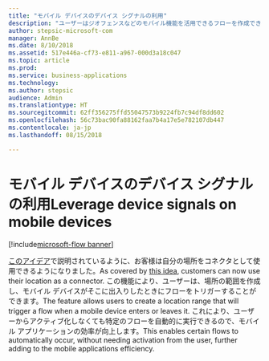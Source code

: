 ```yaml
---
title: "モバイル デバイスのデバイス シグナルの利用"
description: "ユーザーはジオフェンスなどのモバイル機能を活用できるフローを作成できます。"
author: stepsic-microsoft-com
manager: AnnBe
ms.date: 8/10/2018
ms.assetid: 517e446a-cf73-e811-a967-000d3a18c047
ms.topic: article
ms.prod: 
ms.service: business-applications
ms.technology: 
ms.author: stepsic
audience: Admin
ms.translationtype: HT
ms.sourcegitcommit: 62ff356275ffd55047573b9224fb7c94df8dd602
ms.openlocfilehash: 56c73bac90fa88162faa7b4a17e5e782107db447
ms.contentlocale: ja-jp
ms.lasthandoff: 08/15/2018

---
```

# <a name="leverage-device-signals-on-mobile-devices"></a><span data-ttu-id="99b39-103">モバイル デバイスのデバイス シグナルの利用</span><span class="sxs-lookup"><span data-stu-id="99b39-103">Leverage device signals on mobile devices</span></span>

[!include[microsoft-flow banner](../includes/microsoft-flow.md)]




<span data-ttu-id="99b39-104">[このアイデア](https://powerusers.microsoft.com/t5/Flow-Ideas/Microsoft-Forms-Trigger-Geo-Fencing/idi-p/69825)で説明されているように、お客様は自分の場所をコネクタとして使用できるようになりました。</span><span class="sxs-lookup"><span data-stu-id="99b39-104">As covered by [this idea](https://powerusers.microsoft.com/t5/Flow-Ideas/Microsoft-Forms-Trigger-Geo-Fencing/idi-p/69825), customers can now use their location as a connector.</span></span> <span data-ttu-id="99b39-105">この機能により、ユーザーは、場所の範囲を作成し、モバイル デバイスがそこに出入りしたときにフローをトリガーすることができます。</span><span class="sxs-lookup"><span data-stu-id="99b39-105">The feature allows users to create a location range that will trigger a flow when a mobile device enters or leaves it.</span></span> <span data-ttu-id="99b39-106">これにより、ユーザーからアクティブ化しなくても特定のフローを自動的に実行できるので、モバイル アプリケーションの効率が向上します。</span><span class="sxs-lookup"><span data-stu-id="99b39-106">This enables certain flows to automatically occur, without needing activation from the user, further adding to the mobile applications efficiency.</span></span>

